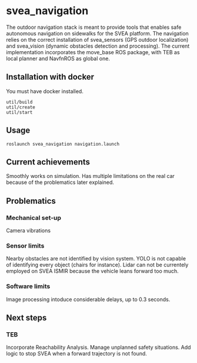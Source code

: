 # svea_navigation
The outdoor navigation stack is meant to provide tools that enables safe autonomous navigation on sidewalks for the SVEA platform. 
The navigation relies on the correct installation of svea_sensors (GPS outdoor localization) and svea_vision (dynamic obstacles detection and processing).
The current implementation incorporates the move_base ROS package, with TEB as local planner and NavfnROS as global one.


## Installation with docker

You must have docker installed.

```
util/build
util/create
util/start
```

## Usage
```
roslaunch svea_navigation navigation.launch
```


## Current achievements
Smoothly works on simulation.
Has multiple limitations on the real car because of the problematics later explained.


## Problematics
### Mechanical set-up
Camera vibrations
### Sensor limits
Nearby obstacles are not identified by vision system.
YOLO is not capable of identifying every object (chairs for instance).
Lidar can not be currentely employed on SVEA ISMIR because the vehicle leans forward too much.
### Software limits
Image processing intoduce considerable delays, up to 0.3 seconds.



## Next steps
### TEB
Incorporate Reachability Analysis.
Manage unplanned safety situations.
Add logic to stop SVEA when a forward trajectory is not found.